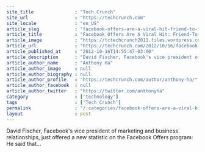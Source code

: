 ```yaml
---
site_title               : "Tech Crunch"
site_url                 : "https://techcrunch.com"
site_locale              : "en_US"
article_slug             : "facebook-offers-are-a-viral-hit-friend-to-friend-sharing-drives-3-4s-of-popular-coupon-redemptions"
article_title            : "Facebook Offers Are A Viral Hit: Friend-To-Friend Sharing Drives 3/4s Of Popular Coupon Redemptions"
article_image            : "https://tctechcrunch2011.files.wordpress.com/2012/10/facebook-ads-megaphone.jpeg?w=174&h=163&crop=1"
article_url              : "https://techcrunch.com/2012/10/16/facebook-offers-sharing-stats/"
article_published_at     : "2012-10-16T14:55:47-03:00"
article_description      : "David Fischer, Facebook's vice president of marketing and business relationships, just offered a new statistic on the Facebook Offers program: He said that..."
article_author_name      : "Anthony Ha"
article_author_image     : null
article_author_biography : null
article_author_profile   : "https://techcrunch.com/author/anthony-ha/"
article_author_facebook  : null
article_author_twitter   : "https://twitter.com/anthonyha"
category                 : ['technology']
tags                     : ['Tech Crunch']
permalink                : "/:categories/facebook-offers-are-a-viral-hit-friend-to-friend-sharing-drives-3-4s-of-popular-coupon-redemptions/"
layout                   : post
---
```


David Fischer, Facebook's vice president of marketing and business relationships, just offered a new statistic on the Facebook Offers program: He said that...
